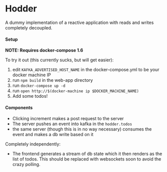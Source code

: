 # Hodder

A dummy implementation of a reactive application with reads and writes completely decoupled.

#### Setup

**NOTE: Requires docker-compose 1.6**

To try it out (this currently sucks, but will get easier):

1. edit `KAFKA_ADVERTISED_HOST_NAME` in the docker-compose.yml to be your docker machine IP
2. run `npm build` in the web-app directory
3. run `docker-compose up -d`
4. run `open http://$(docker-machine ip $DOCKER_MACHINE_NAME)`
5. Add some todos!

#### Components

* Clicking increment makes a post request to the server
* The server pushes an event into kafka in the `hodder.todos`
* the same server (though this is in no way necessary) consumes the event and makes a db write based on it

Completely independently:

* The frontend generates a stream of db state which it then renders as the list of todos. This should be replaced with websockets soon to avoid the crazy polling.

 
